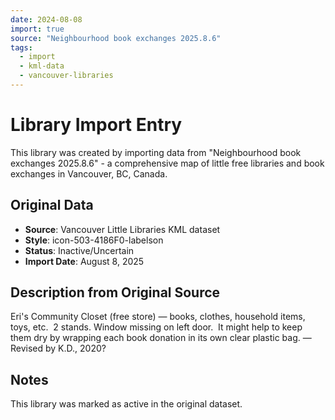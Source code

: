 ```yaml
---
date: 2024-08-08
import: true
source: "Neighbourhood book exchanges 2025.8.6"
tags:
  - import
  - kml-data
  - vancouver-libraries
---
```


# Library Import Entry

This library was created by importing data from "Neighbourhood book exchanges 2025.8.6" - a comprehensive map of little free libraries and book exchanges in Vancouver, BC, Canada.

## Original Data

- **Source**: Vancouver Little Libraries KML dataset
- **Style**: icon-503-4186F0-labelson
- **Status**: Inactive/Uncertain
- **Import Date**: August 8, 2025

## Description from Original Source

Eri's Community Closet (free store) — books, clothes, household items, toys, etc.  2 stands.
Window missing on left door.  It might help to keep them dry by wrapping each book donation in its own clear plastic bag.
 — Revised by K.D., 2020?



## Notes

This library was marked as active in the original dataset.
